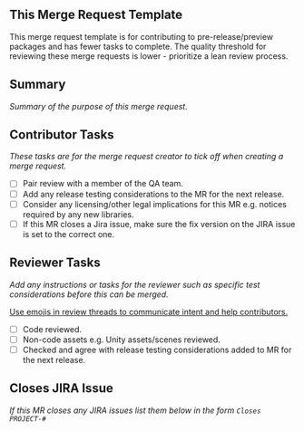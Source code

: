 ## This Merge Request Template

This merge request template is for contributing to pre-release/preview packages and has fewer tasks to complete. The quality threshold for reviewing these merge requests is lower - prioritize a lean review process.

## Summary

_Summary of the purpose of this merge request._

## Contributor Tasks

_These tasks are for the merge request creator to tick off when creating a merge request._

- [ ] Pair review with a member of the QA team.
- [ ] Add any release testing considerations to the MR for the next release.
- [ ] Consider any licensing/other legal implications for this MR e.g. notices required by any new libraries.
- [ ] If this MR closes a Jira issue, make sure the fix version on the JIRA issue is set to the correct one.

## Reviewer Tasks

_Add any instructions or tasks for the reviewer such as specific test considerations before this can be merged._

[Use emojis in review threads to communicate intent and help contributors.](CONTRIBUTING.md#review-threads)

- [ ] Code reviewed.
- [ ] Non-code assets e.g. Unity assets/scenes reviewed.
- [ ] Checked and agree with release testing considerations added to MR for the next release.

## Closes JIRA Issue

_If this MR closes any JIRA issues list them below in the form `Closes PROJECT-#`_